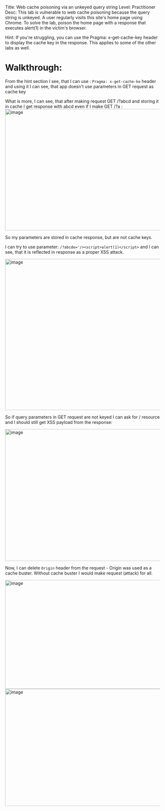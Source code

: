 Title: Web cache poisoning via an unkeyed query string
Level: Practitioner
Desc:  This lab is vulnerable to web cache poisoning because the query string is unkeyed. A user regularly visits this site's home page using Chrome.
To solve the lab, poison the home page with a response that executes alert(1) in the victim's browser. 

Hint: If you're struggling, you can use the Pragma: x-get-cache-key header to display the cache key in the response. This applies to some of the other labs as well. 

# Walkthrough: 
From the hint section I see, that I can use : `Pragma: x-get-cache-ke` header and using it I can see, that app doesn't use parameters in GET request as cache key

What is more, I can see, that after making request GET /?abcd and storing it in cache I get response with abcd even if I make GET /?a :
<img width="1580" height="396" alt="image" src="https://github.com/user-attachments/assets/c6654bf2-3746-4d2a-955b-9f6ed4ae49cd" />

So my parameters are stored in cache response, but are not cache keys.

I can try to use parameter: `/?abcde='/><script>alert(1)</script>` and I can see, that it is reflected in response as a proper XSS attack.

<img width="1564" height="493" alt="image" src="https://github.com/user-attachments/assets/d16f64b4-6b1c-4b78-bde5-7276ddfa1ce3" />

So if query parameters in GET request are not keyed I can ask for / resource and I should still get XSS payload from the response:

<img width="1492" height="430" alt="image" src="https://github.com/user-attachments/assets/02513a46-262e-47ac-bbd4-b267772fad6c" />

Now, I can delete `Origin` header from the request - Origin was used as a cache buster. 
Without cache buster I would make request (attack) for all.


<img width="1248" height="355" alt="image" src="https://github.com/user-attachments/assets/cf56377e-9a92-4504-893a-776c3a74749d" />


<img width="1341" height="382" alt="image" src="https://github.com/user-attachments/assets/b2d8b3c4-6ff6-478b-91fb-5495f95e95d9" />

